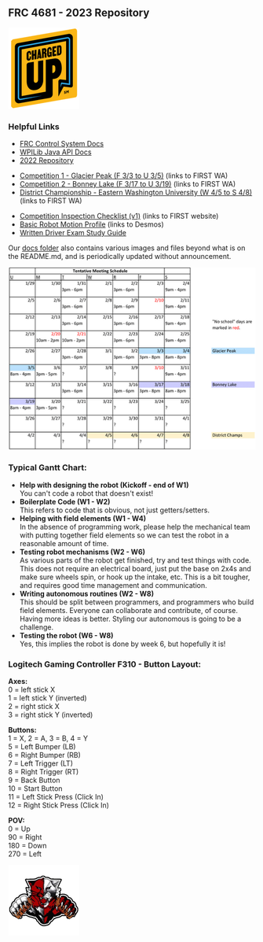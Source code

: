 ## FRC 4681 - 2023 Repository

![FIRST Charged Up Logo](/docs/transparentfrc23_144.png)

### Helpful Links
* [FRC Control System Docs](https://docs.wpilib.org/en/stable/index.html)  
* [WPILib Java API Docs](https://github.wpilib.org/allwpilib/docs/release/java/index.html)  
* [2022 Repository](https://github.com/amhsrobotics4681/2022-Folder)

- [Competition 1 - Glacier Peak (F 3/3 to U 3/5)](https://firstwa.org/first-robotics-competition/game-and-season/glacier-peak-frc-event/) (links to FIRST WA)
- [Competition 2 - Bonney Lake (F 3/17 to U 3/19)](https://firstwa.org/first-robotics-competition/game-and-season/bonney-lake-frc-event/) (links to FIRST WA)
- [District Championship - Eastern Washington University (W 4/5 to S 4/8)](https://firstwa.org/first-robotics-competition/game-and-season/pnw-district-championship-frc-event/) (links to FIRST WA)

* [Competition Inspection Checklist (v1)](https://firstfrc.blob.core.windows.net/frc2023/Manual/2023-inspection-checklist.pdf) (links to FIRST website)
* [Basic Robot Motion Profile](https://www.desmos.com/calculator/giypnllm5k) (links to Desmos)
* [Written Driver Exam Study Guide](/docs/driver_test_study_guide.md)

Our [docs folder](/docs/) also contains various images and files beyond what is on the README.md, and is periodically updated without announcement.

![Tentative Meeting Schedule, normally T 3-6, R 3-6, S 10-4](/docs/tentative_robotics_schedule.png)

### Typical Gantt Chart:
 * **Help with designing the robot (Kickoff - end of W1)**  
 You can't code a robot that doesn't exist!
 * **Boilerplate Code (W1 - W2)**  
  This refers to code that is obvious, not just getters/setters.
 * **Helping with field elements (W1 - W4)**  
 In the absence of programming work, please help the mechanical team with putting together field elements so we can test the robot in a reasonable amount of time.
 * **Testing robot mechanisms (W2 - W6)**  
 As various parts of the robot get finished, try and test things with code. This does not require an electrical board, just put the base on 2x4s and make sure wheels spin, or hook up the intake, etc. This is a bit tougher, and requires good time management and communication.
 * **Writing autonomous routines (W2 - W8)**  
 This should be split between programmers, and programmers who build field elements. Everyone can collaborate and contribute, of course. Having more ideas is better. Styling our autonomous is going to be a challenge.
 * **Testing the robot (W6 - W8)**  
 Yes, this implies the robot is done by week 6, but hopefully it is!

### Logitech Gaming Controller F310 - Button Layout:

**Axes:**  
0 = left stick X  
1 = left stick Y (inverted)  
2 = right stick X  
3 = right stick Y (inverted)  
 
**Buttons:**  
1 = X, 2 = A, 3 = B, 4 = Y  
5 = Left Bumper (LB)  
6 = Right Bumper (RB)  
7 = Left Trigger (LT)  
8 = Right Trigger (RT)  
9 = Back Button  
10 = Start Button  
11 = Left Stick Press (Click In)  
12 = Right Stick Press (Click In)  

**POV:**  
0 = Up  
90 = Right  
180 = Down  
270 = Left

![FRC 4681 RoboCat](/docs/transparentrobocat_144.png)

